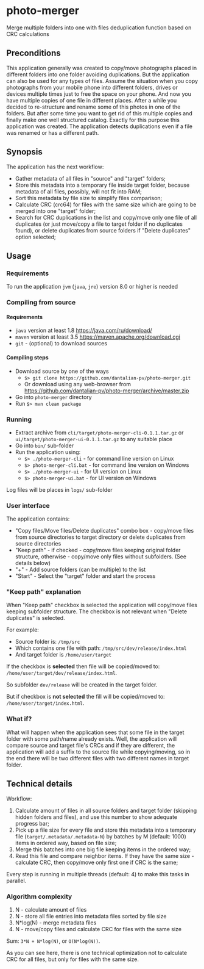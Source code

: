 # photo-merger
Merge multiple folders into one with files deduplication function based on CRC calculations

## Preconditions

This application generally was created to copy/move photographs placed in different folders into one folder avoiding duplications. But the application can also be used for any types of files.
Assume the situation when you copy photographs from your mobile phone into different folders, drives or devices multiple times just to free the space on your phone. And now you have multiple copies of one file in different places. After a while you decided to re-structure and rename some of this photos in one of the folders.
But after some time you want to get rid of this multiple copies and finally make one well structured catalog.
Exactly for this purpose this application was created. The application detects duplications even if a file was renamed or has a different path.

## Synopsis

The application has the next workflow:

* Gather metadata of all files in "source" and "target" folders;
* Store this metadata into a temporary file inside target folder, because metadata of all files, possibly, will not fit into RAM;
* Sort this metadata by file size to simplify files comparison; 
* Calculate CRC (crc64) for files with the same size which are going to be merged into one "target" folder;
* Search for CRC duplications in the list and copy/move only one file of all duplicates (or just move/copy a file to target folder if no duplicates found), or delete duplicates from source folders if "Delete duplicates" option selected;

## Usage

### Requirements

To run the application `jvm` (`java`, `jre`) version 8.0 or higher is needed

### Compiling from source

#### Requirements

* `java` version at least 1.8 https://java.com/ru/download/
* `maven` version at least 3.5 https://maven.apache.org/download.cgi
* `git` - (optional) to download sources

#### Compiling steps

* Download source by one of the ways
  * `$> git clone https://github.com/dantalian-pv/photo-merger.git`
  * Or download using any web-browser from https://github.com/dantalian-pv/photo-merger/archive/master.zip
* Go into `photo-merger` directory
* Run `$> mvn clean package`



### Running

* Extract archive from `cli/target/photo-merger-cli-0.1.1.tar.gz` or `ui/target/photo-merger-ui-0.1.1.tar.gz` to any suitable place
* Go into `bin/` sub-folder 
* Run the application using:
  * `$> ./photo-merger-cli` - for command line version on Linux
  * `$> photo-merger-cli.bat` - for command line version on Windows
  * `$> ./photo-merger-ui` - for UI version on Linux
  * `$> photo-merger-ui.bat` - for UI version on Windows

Log files will be places in `logs/` sub-folder

### User interface

The application contains:

* "Copy files/Move files/Delete duplicates" combo box - copy/move files from source directories to target directory or delete duplicates from source directories
* "Keep path" - if checked - copy/move files keeping original folder structure, otherwise - copy/move only files without subfolders. (See details below)
* "+" - Add source folders (can be multiple) to the list
* "Start" - Select the "target" folder and start the process

### "Keep path" explanation

When "Keep path" checkbox is selected the application will copy/move files keeping subfolder structure. The checkbox is not relevant when "Delete duplicates" is selected.

For example:

* Source folder is: `/tmp/src`
* Which contains one file with path: `/tmp/src/dev/release/index.html`
* And target folder is `/home/user/target`

If the checkbox is **selected** then file will be copied/moved to: `/home/user/target/dev/release/index.html`.
 
So subfolder `dev/release` will be created in the target folder.

But if checkbox is **not selected** the fill will be copied/moved to: `/home/user/target/index.html`.

### What if?

What will happen when the application sees that some file in the target folder with some path/name already exists. Well, the application will compare source and target file's CRCs and if they are different, the application will add a suffix to the source file while copying/moving, so in the end there will be two different files with two different names in target folder.

## Technical details

Workflow:

1. Calculate amount of files in all source folders and target folder (skipping hidden folders and files), and use this number to show adequate progress bar;
2. Pick up a file size for every file and store this metadata into a temporary file (`target/.metadata/.metadata-N`) by batches by M (default: 1000) items in ordered way, based on file size;
3. Merge this batches into one big file keeping items in the ordered way;
4. Read this file and compare neighbor items. If they have the same size - calculate CRC, then copy/move only first one if CRC is the same;

Every step is running in multiple threads (default: 4) to make this tasks in parallel.

### Algorithm complexity

1. N - calculate amount of files
2. N - store all file entries into metadata files sorted by file size
3. N*log(N) - merge metadata files
4. N - move/copy files and calculate CRC for files with the same size

Sum: `3*N + N*log(N)`, or `O(N*log(N))`.

As you can see here, there is one technical optimization not to calculate CRC for all files, but only for files with the same size.